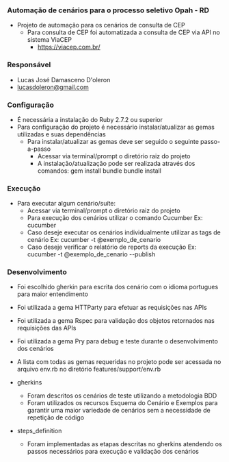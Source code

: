### Automação de cenários para o processo seletivo Opah - RD
- Projeto de automação para os cenários de consulta de CEP
    - Para consulta de CEP foi automatizada a consulta de CEP via API no sistema ViaCEP
        - https://viacep.com.br/

### Responsável
- Lucas José Damasceno D'oleron
- lucasdoleron@gmail.com

### Configuração
- É necessária a instalação do Ruby 2.7.2 ou superior
- Para configuração do projeto é necessário instalar/atualizar as gemas utilizadas e suas dependências
    - Para instalar/atualizar as gemas deve ser seguido o seguinte passo-a-passo
        - Acessar via terminal/prompt o diretório raiz do projeto
        - A instalação/atualização pode ser realizada através dos comandos:
            gem install bundle
            bundle install

### Execução
- Para executar algum cenário/suíte:
    - Acessar via terminal/prompt o diretório raiz do projeto
    - Para execução dos cenários utilizar o comando Cucumber
        Ex: cucumber
    - Caso deseje executar os cenários individualmente utilizar as tags de cenário
        Ex: cucumber -t @exemplo_de_cenario
    - Caso deseje verificar o relatório de reports da execução
        Ex: cucumber -t @exemplo_de_cenario --publish

### Desenvolvimento
- Foi escolhido gherkin para escrita dos cenário com o idioma  portugues para maior entendimento
- Foi utilizada a gema HTTParty para efetuar as requisições nas APIs
- Foi utilizada a gema Rspec para validação dos objetos retornados nas requisições das APIs
- Foi utilizada a gema Pry para debug e teste durante o desenvolvimento dos cenários
- A lista com todas as gemas requeridas no projeto pode ser acessada no arquivo env.rb no diretório features/support/env.rb

- gherkins
    - Foram descritos os cenários de teste utilizando a metodologia BDD
    - Foram utilizados os recursos Esquema do Cenário e Exemplos para garantir uma maior variedade de cenários sem a necessidade de repetição de código

- steps_definition
    - Foram implementadas as etapas descritas no gherkins atendendo os passos necessários para execução e validação dos cenários